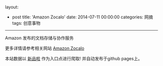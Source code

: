layout: 
  - post 
title: 'Amazon Zocalo' 
date: 2014-07-11 00:00:00 
categories: 网摘 
tags: 创意事物 
---

Amazon 发布的文档存储与协作服务  

更多详情请参考相关网站 [Amazon Zocalo](http://aws.amazon.com/cn/zocalo/)  

本站数据以 [新品啦](http://xinpinla.com/) 作为入口点进行爬取! 并自动发布于github pages上。  
